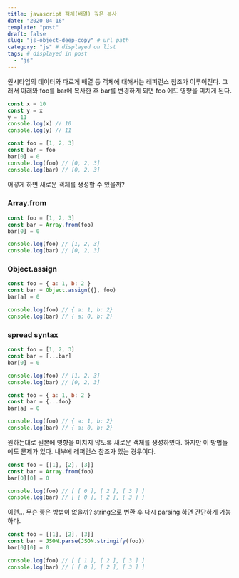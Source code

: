 ```yaml
---
title: javascript 객체(배열) 깊은 복사
date: "2020-04-16"
template: "post"
draft: false
slug: "js-object-deep-copy" # url path
category: "js" # displayed on list
tags: # displayed in post
  - "js"
---
```


원시타입의 데이터와 다르게 배열 등 객체에 대해서는 레퍼런스 참조가 이루어진다. 그래서 아래와 foo를 bar에 복사한 후 bar를 변경하게 되면 foo 에도 영향을 미치게 된다. 

```js
const x = 10
const y = x
y = 11
console.log(x) // 10
console.log(y) // 11

const foo = [1, 2, 3]
const bar = foo
bar[0] = 0
console.log(foo) // [0, 2, 3]
console.log(bar) // [0, 2, 3]
```



어떻게 하면 새로운 객체를 생성할 수 있을까?



### Array.from

```js
const foo = [1, 2, 3]
const bar = Array.from(foo)
bar[0] = 0

console.log(foo) // [1, 2, 3]
console.log(bar) // [0, 2, 3]
```



### Object.assign

```js
const foo = { a: 1, b: 2 }
const bar = Object.assign({}, foo)
bar[a] = 0

console.log(foo) // { a: 1, b: 2}
console.log(bar) // { a: 0, b: 2}
```



### spread syntax

```js
const foo = [1, 2, 3]
const bar = [...bar]
bar[0] = 0

console.log(foo) // [1, 2, 3]
console.log(bar) // [0, 2, 3]
```



```js
const foo = { a: 1, b: 2 }
const bar = {...foo}
bar[a] = 0

console.log(foo) // { a: 1, b: 2}
console.log(bar) // { a: 0, b: 2}
```



원하는대로 원본에 영향을 미치지 않도록 새로운 객체를 생성하였다. 하지만 이 방법들에도 문제가 있다. 내부에 레퍼런스 참조가 있는 경우이다.



```js
const foo = [[1], [2], [3]]
const bar = Array.from(foo)
bar[0][0] = 0

console.log(foo) // [ [ 0 ], [ 2 ], [ 3 ] ]
console.log(bar) // [ [ 0 ], [ 2 ], [ 3 ] ]
```



이런... 무슨 좋은 방법이 없을까? string으로 변환 후 다시 parsing 하면 간단하게 가능하다.

```js
const foo = [[1], [2], [3]]
const bar = JSON.parse(JSON.stringify(foo))
bar[0][0] = 0

console.log(foo) // [ [ 1 ], [ 2 ], [ 3 ] ]
console.log(bar) // [ [ 0 ], [ 2 ], [ 3 ] ]
```



